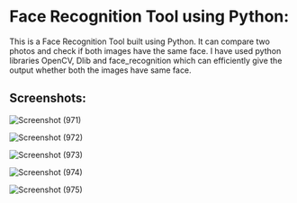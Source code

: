 <h1>Face Recognition Tool using Python:</h1>

This is a Face Recognition Tool built using Python. It can compare two photos and check if both images have the same face. I have used
python libraries OpenCV, Dlib and face_recognition which can efficiently give the output whether both the images have same face.


<h2>Screenshots:</h2>


![Screenshot (971)](https://coderspacket.com/uploads/user_files/2023-06/Screenshot_(885)-1687159939-1763.png)


![Screenshot (972)](https://coderspacket.com/uploads/user_files/2023-06/Screenshot_(886)-1687159965-1763.png)


![Screenshot (973)](https://coderspacket.com/uploads/user_files/2023-06/Screenshot_(887)-1687262051-1763.png)

![Screenshot (974)](https://coderspacket.com/uploads/user_files/2023-06/Screenshot_(888)-1687262071-1763.png)

![Screenshot (975)](https://coderspacket.com/uploads/user_files/2023-06/Screenshot_(889)-1687262093-1763.png)
